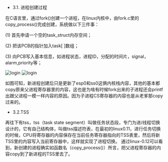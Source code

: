 - 3.1. 进程创建过程

在C语言里，通过fork()创建一个进程，在linux内核中，由fork.c里的copy_process()完成创建，系统做以下三件事：

(1)	首先申请一个空的task_struct内存空间；

(2)	把该PCB的指针加入task[ ]数组；

(3) 向PCB写入基本信息，如进程状态，进程ID，分配的时间片，signal，alarm,priority等；

![login](https://github.com/Louis-LYK/myOSlab/blob/main/copy_process.png) ![login](https://github.com/Louis-LYK/myOSlab/blob/main/tss.png)

如图可知，新进程创建后只是更新了esp0和ss0这俩内核栈内容，其他的基本都copy原来父进程寄存器里的内容，这也是为啥有时候fork出来的子进程还会printf出跟父进程一模一样内容的原因。因为子进程CS寄存器的内容也是从老爹那copy过来的。

- 3.2.TSS

再往下有tss，tss（task state segment）叫做任务状态段，专门为进/线程切换设计的，它有自己结构体，叫做tss描述符表，在最初的linux0.11，进行任务切换的时候，CPU将寄存器的内容保存在当前任务寄存器指向的TSS表里，然后将新TSS里的内容写入当前寄存器中，这样就实现了进程切换。
通过linux-0.12可以看到，新创建的进程确实如函数名（copy_process()）所言，把父进程寄存器的内容copy到了新进程的TSS里去了。

